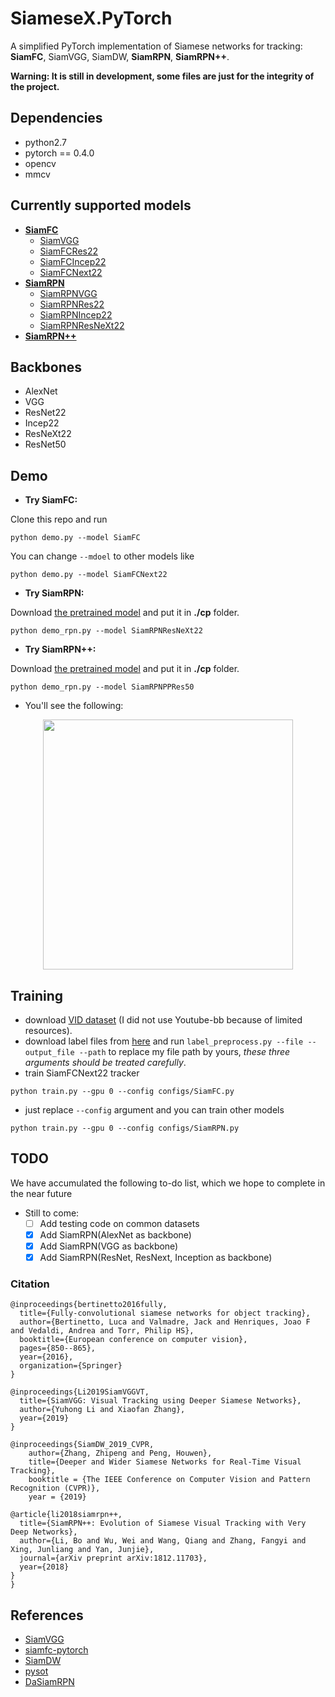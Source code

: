 # SiameseX.PyTorch
A simplified PyTorch implementation of Siamese networks for tracking: **SiamFC**, SiamVGG, SiamDW, **SiamRPN**, **SiamRPN++**. 

**Warning:  It is still in development, some files are just for the integrity of the project.**

## Dependencies
- python2.7
- pytorch == 0.4.0
- opencv
- mmcv

## Currently supported models
- [**SiamFC**](https://arxiv.org/abs/1606.09549)
  - [SiamVGG](https://arxiv.org/abs/1902.02804)
  - [SiamFCRes22](https://arxiv.org/abs/1901.01660)
  - [SiamFCIncep22](https://arxiv.org/abs/1901.01660)
  - [SiamFCNext22](https://arxiv.org/abs/1901.01660)
- [**SiamRPN**](http://openaccess.thecvf.com/content_cvpr_2018/papers/Li_High_Performance_Visual_CVPR_2018_paper.pdf)
  - [SiamRPNVGG](https://github.com/leeyeehoo/SiamRPN-VGG)
  - [SiamRPNRes22](https://arxiv.org/abs/1901.01660)
  - [SiamRPNIncep22](https://arxiv.org/abs/1901.01660)
  - [SiamRPNResNeXt22](https://arxiv.org/abs/1901.01660)
- [**SiamRPN++**](https://arxiv.org/abs/1812.11703)


## Backbones
- AlexNet
- VGG
- ResNet22
- Incep22
- ResNeXt22
- ResNet50

## Demo 
- **Try SiamFC:**

Clone this repo and run
```
python demo.py --model SiamFC
```

You can change `--mdoel` to other models like
```
python demo.py --model SiamFCNext22
```

- **Try SiamRPN:**

Download [the pretrained model](https://drive.google.com/open?id=1nQUcmg8SmLq9J_cXqMW5OtxgFQjtPBDc) and put it in **./cp** folder.
```
python demo_rpn.py --model SiamRPNResNeXt22
```

- **Try SiamRPN++:**

Download [the pretrained model](https://drive.google.com/open?id=1BV86AAjYMn50T1RfE8BkKkThlNZI1a-m) and put it in **./cp** folder.
```
python demo_rpn.py --model SiamRPNPPRes50
```

- You'll see the following:
<div align="center">
  <img src="data/bag.gif" width="400px" />
</div>

## Training

- download [VID dataset](http://bvisionweb1.cs.unc.edu/ilsvrc2015/download-videos-3j16.php) (I did not use Youtube-bb because of limited resources).
- download label files from [here](https://drive.google.com/open?id=13aC_2stCEU0VoiIpp6wgudenUSVye74b) and run `label_preprocess.py --file --output_file --path` to replace my file path by yours,  *these three arguments should be treated carefully*.
- train SiamFCNext22 tracker
```
python train.py --gpu 0 --config configs/SiamFC.py
```
- just replace `--config` argument and you can train other models
```
python train.py --gpu 0 --config configs/SiamRPN.py
```

## TODO
We have accumulated the following to-do list, which we hope to complete in the near future
- Still to come:
  - [ ] Add testing code on common datasets
  - [x] Add SiamRPN(AlexNet as backbone)
  - [x] Add SiamRPN(VGG as backbone)
  - [x] Add SiamRPN(ResNet, ResNext, Inception as backbone)

### Citation 

```
@inproceedings{bertinetto2016fully,
  title={Fully-convolutional siamese networks for object tracking},
  author={Bertinetto, Luca and Valmadre, Jack and Henriques, Joao F and Vedaldi, Andrea and Torr, Philip HS},
  booktitle={European conference on computer vision},
  pages={850--865},
  year={2016},
  organization={Springer}
}

@inproceedings{Li2019SiamVGGVT,
  title={SiamVGG: Visual Tracking using Deeper Siamese Networks},
  author={Yuhong Li and Xiaofan Zhang},
  year={2019}
}

@inproceedings{SiamDW_2019_CVPR,
    author={Zhang, Zhipeng and Peng, Houwen},
    title={Deeper and Wider Siamese Networks for Real-Time Visual Tracking},
    booktitle = {The IEEE Conference on Computer Vision and Pattern Recognition (CVPR)},
    year = {2019}

@article{li2018siamrpn++,
  title={SiamRPN++: Evolution of Siamese Visual Tracking with Very Deep Networks},
  author={Li, Bo and Wu, Wei and Wang, Qiang and Zhang, Fangyi and Xing, Junliang and Yan, Junjie},
  journal={arXiv preprint arXiv:1812.11703},
  year={2018}
}
}
```
## References
- [SiamVGG](https://github.com/leeyeehoo/SiamVGG)
- [siamfc-pytorch](https://github.com/huanglianghua/siamfc-pytorch)
- [SiamDW](https://github.com/researchmm/SiamDW)
- [pysot](https://github.com/STVIR/pysot)
- [DaSiamRPN](https://github.com/foolwood/DaSiamRPN)













